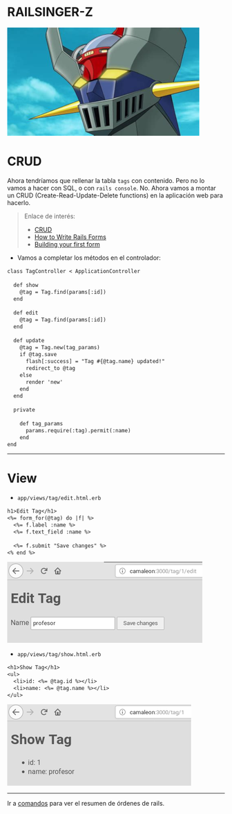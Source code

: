 
# RAILSINGER-Z

![](images/cabeza.png)

# CRUD

Ahora tendríamos que rellenar la tabla `tags` con contenido. Pero no lo vamos a hacer con SQL, o con `rails console`. No. Ahora vamos a montar un CRUD (Create-Read-Update-Delete functions) en la aplicación web para hacerlo.

> Enlace de interés:
> * [CRUD](https://www.railstutorial.org/book/updating_and_deleting_users)
> * [How to Write Rails Forms](https://launchacademy.com/codecabulary/learn-rails/writing-forms)
> * [Building your first form](http://simple-form-bootstrap.plataformatec.com.br/documentation)

* Vamos a completar los métodos en el controlador:
```
class TagController < ApplicationController

  def show
    @tag = Tag.find(params[:id])
  end

  def edit
    @tag = Tag.find(params[:id])
  end

  def update
    @tag = Tag.new(tag_params)
    if @tag.save
      flash[:success] = "Tag #{@tag.name} updated!"
      redirect_to @tag
    else
      render 'new'
    end
  end

  private

    def tag_params
      params.require(:tag).permit(:name)
    end
end
```

---

# View

* `app/views/tag/edit.html.erb`
```
h1>Edit Tag</h1>
<%= form_for(@tag) do |f| %>
  <%= f.label :name %>
  <%= f.text_field :name %>

  <%= f.submit "Save changes" %>
<% end %>
```

![](images/09-edit-tag.png)

* `app/views/tag/show.html.erb`
```
<h1>Show Tag</h1>
<ul>
  <li>id: <%= @tag.id %></li>
  <li>name: <%= @tag.name %></li>
</ul>
```

![](images/09-show-tag.png)

---

Ir a [comandos](99-commands.md) para ver el resumen de órdenes de rails.
